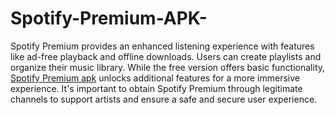 # Spotify-Premium-APK-
Spotify Premium provides an enhanced listening experience with features like ad-free playback and offline downloads. Users can create playlists and organize their music library. While the free version offers basic functionality, <a href="https://spotifyprimiumapk.com/">Spotify Premium apk</a> unlocks additional features for a more immersive experience. It's important to obtain Spotify Premium through legitimate channels to support artists and ensure a safe and secure user experience.
